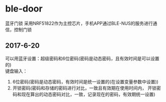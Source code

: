 # ble-door
蓝牙门锁
采用NRF51822作为主控芯片，手机APP通过BLE-NUS的服务进行通信，控制门锁
## 2017-6-20
可以用蓝牙设置：超级密码和6位密码(密码是动态密码，且有效时间是可以设置的)<br>
键盘输入：<ol>
<li>6位密码(密码是动态密码，有效时间是统一设置的(在设置变量参数中设置))</li>
<li>开锁密码(密码和存储的密码进行对比，一致且有效期在使用时间内，
开锁密码和现在算出的动态密码对比，一致，记录现在的密码，有效期统一设置)</li>